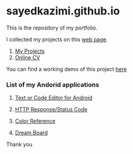 # sayedkazimi.github.io

This is the repository of my portfolio.

I collected my projects on this [web page](https://sayedkazimi.github.io/projects.html).


1. [My Projects](https://sayedkazimi.github.io/projects.html)
2. [Online CV](https://sayedkazimi.github.io/about.html)


You can find a working demo of this project [here](https://sayedkazimi.github.io/)

### List of my Andorid applications

1. [Text or Code Editor for Android](https://play.google.com/store/apps/details?id=com.aqyanoos.texteditor)

2. [HTTP Response/Status Code](https://play.google.com/store/apps/details?id=com.aqyanoos.httpresponsecode)

3. [Color Reference](https://play.google.com/store/apps/details?id=com.aqyanoos.colorreference)

4. [Dream Board](https://play.google.com/store/apps/details?id=com.aqyanoos.dreamboard)


Thank you

